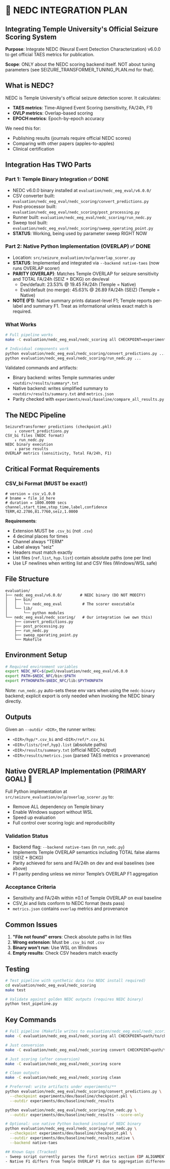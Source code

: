 # 🔧 NEDC INTEGRATION PLAN
## Integrating Temple University's Official Seizure Scoring System

**Purpose**: Integrate NEDC (Neural Event Detection Characterization) v6.0.0 to get official TAES metrics for publication.

**Scope**: ONLY about the NEDC scoring backend itself. NOT about tuning parameters (see SEIZURE_TRANSFORMER_TUNING_PLAN.md for that).

## What is NEDC?

NEDC is Temple University's official seizure detection scorer. It calculates:
- **TAES metrics**: Time-Aligned Event Scoring (sensitivity, FA/24h, F1)
- **OVLP metrics**: Overlap-based scoring
- **EPOCH metrics**: Epoch-by-epoch accuracy

We need this for:
- Publishing results (journals require official NEDC scores)
- Comparing with other papers (apples-to-apples)
- Clinical certification

## Integration Has TWO Parts

### Part 1: Temple Binary Integration ✅ DONE
- NEDC v6.0.0 binary installed at `evaluation/nedc_eeg_eval/v6.0.0/`
- CSV converter built: `evaluation/nedc_eeg_eval/nedc_scoring/convert_predictions.py`
- Post-processor built: `evaluation/nedc_eeg_eval/nedc_scoring/post_processing.py`
- Runner built: `evaluation/nedc_eeg_eval/nedc_scoring/run_nedc.py`
- Sweep tool built: `evaluation/nedc_eeg_eval/nedc_scoring/sweep_operating_point.py`
- **STATUS**: Working, being used by parameter sweep RIGHT NOW

### Part 2: Native Python Implementation (OVERLAP) ✅ DONE
- Location: `src/seizure_evaluation/ovlp/overlap_scorer.py`
- **STATUS**: Implemented and integrated via `--backend native-taes` (now runs OVERLAP scorer)
- **PARITY (OVERLAP)**: Matches Temple OVERLAP for seizure sensitivity and TOTAL FA/24h (SEIZ + BCKG) on dev/eval
  - Dev/default: 23.53% @ 19.45 FA/24h (Temple = Native)
  - Eval/default (no merge): 45.63% @ 26.89 FA/24h (SEIZ) (Temple = Native)
- **NOTE (F1)**: Native summary prints dataset-level F1; Temple reports per-label and summary F1. Treat as informational unless exact match is required.

### What Works
```bash
# Full pipeline works
make -C evaluation/nedc_eeg_eval/nedc_scoring all CHECKPOINT=experiments/dev/baseline/checkpoint.pkl

# Individual components work
python evaluation/nedc_eeg_eval/nedc_scoring/convert_predictions.py ...
python evaluation/nedc_eeg_eval/nedc_scoring/run_nedc.py ...
```

Validated commands and artifacts:
- Binary backend: writes Temple summaries under `<outdir>/results/summary*.txt`
- Native backend: writes simplified summary to `<outdir>/results/summary.txt` and `metrics.json`
- Parity checked with `experiments/eval/baseline/compare_all_results.py`

## The NEDC Pipeline

```
SeizureTransformer predictions (checkpoint.pkl)
    ↓ convert_predictions.py
CSV_bi files (NEDC format)
    ↓ run_nedc.py
NEDC binary execution
    ↓ parse results
OVERLAP metrics (sensitivity, Total FA/24h, F1)
```

## Critical Format Requirements

### CSV_bi Format (MUST be exact!)
```csv
# version = csv_v1.0.0
# bname = file_id_here
# duration = 1800.0000 secs
channel,start_time,stop_time,label,confidence
TERM,42.2786,81.7760,seiz,1.0000
```

**Requirements**:
- Extension MUST be `.csv_bi` (not `.csv`)
- 4 decimal places for times
- Channel always "TERM"
- Label always "seiz"
- Headers must match exactly
- List files (`ref.list`, `hyp.list`) contain absolute paths (one per line)
- Use LF newlines when writing list and CSV files (Windows/WSL safe)

## File Structure

```
evaluation/
├── nedc_eeg_eval/v6.0.0/        # NEDC binary (DO NOT MODIFY)
│   ├── bin/
│   │   └── nedc_eeg_eval         # The scorer executable
│   └── lib/
│       └── python modules
└── nedc_eeg_eval/nedc_scoring/   # Our integration (we own this)
    ├── convert_predictions.py
    ├── post_processing.py
    ├── run_nedc.py
    ├── sweep_operating_point.py
    └── Makefile
```

## Environment Setup

```bash
# Required environment variables
export NEDC_NFC=$(pwd)/evaluation/nedc_eeg_eval/v6.0.0
export PATH=$NEDC_NFC/bin:$PATH
export PYTHONPATH=$NEDC_NFC/lib:$PYTHONPATH
```

Note: `run_nedc.py` auto-sets these env vars when using the `nedc-binary` backend; explicit export is only needed when invoking the NEDC binary directly.

## Outputs

Given an `--outdir <DIR>`, the runner writes:
- `<DIR>/hyp/*.csv_bi` and `<DIR>/ref/*.csv_bi`
- `<DIR>/lists/{ref,hyp}.list` (absolute paths)
- `<DIR>/results/summary.txt` (official NEDC output)
- `<DIR>/results/metrics.json` (parsed TAES metrics + provenance)

## Native OVERLAP Implementation (PRIMARY GOAL) 🎯

Full Python implementation at `src/seizure_evaluation/ovlp/overlap_scorer.py` to:
- Remove ALL dependency on Temple binary
- Enable Windows support without WSL
- Speed up evaluation
- Full control over scoring logic and reproducibility

### Validation Status
- Backend flag: `--backend native-taes` (in `run_nedc.py`)
- Implements Temple OVERLAP semantics including TOTAL false alarms (SEIZ + BCKG)
- Parity achieved for sens and FA/24h on dev and eval baselines (see above)
- F1 parity pending unless we mirror Temple’s OVERLAP F1 aggregation

### Acceptance Criteria
- Sensitivity and FA/24h within ±0.1 of Temple OVERLAP on eval baseline
- CSV_bi and lists conform to NEDC format (tests pass)
- `metrics.json` contains `overlap` metrics and provenance

## Common Issues

1. **"File not found" errors**: Check absolute paths in list files
2. **Wrong extension**: Must be `.csv_bi` not `.csv`
3. **Binary won't run**: Use WSL on Windows
4. **Empty results**: Check CSV headers match exactly

## Testing

```bash
# Test pipeline with synthetic data (no NEDC install required)
cd evaluation/nedc_eeg_eval/nedc_scoring
make test

# Validate against golden NEDC outputs (requires NEDC binary)
python test_pipeline.py
```

## Key Commands

```bash
# Full pipeline (Makefile writes to evaluation/nedc_eeg_eval/nedc_scoring/output by default)
make -C evaluation/nedc_eeg_eval/nedc_scoring all CHECKPOINT=path/to/checkpoint.pkl

# Just conversion
make -C evaluation/nedc_eeg_eval/nedc_scoring convert CHECKPOINT=path/to/checkpoint.pkl

# Just scoring (after conversion)
make -C evaluation/nedc_eeg_eval/nedc_scoring score

# Clean outputs
make -C evaluation/nedc_eeg_eval/nedc_scoring clean

# Preferred: write artifacts under experiments/**
python evaluation/nedc_eeg_eval/nedc_scoring/convert_predictions.py \
  --checkpoint experiments/dev/baseline/checkpoint.pkl \
  --outdir experiments/dev/baseline/nedc_results

python evaluation/nedc_eeg_eval/nedc_scoring/run_nedc.py \
  --outdir experiments/dev/baseline/nedc_results --score-only

# Optional: use native Python backend instead of NEDC binary
python evaluation/nedc_eeg_eval/nedc_scoring/run_nedc.py \
  --checkpoint experiments/dev/baseline/checkpoint.pkl \
  --outdir experiments/dev/baseline/nedc_results_native \
  --backend native-taes

## Known Gaps (Tracked)
- Sweep script currently parses the first metrics section (DP ALIGNMENT) from Temple summary. If OVERLAP is the target, update `evaluation/nedc_eeg_eval/nedc_scoring/sweep_operating_point.py` to parse the OVERLAP block explicitly to align with `run_nedc.py`.
- Native F1 differs from Temple OVERLAP F1 due to aggregation differences; align only if F1 is a gated metric.
```
